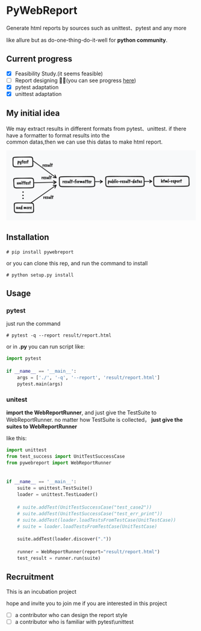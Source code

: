 # PyWebReport

Generate html reports by sources such as unittest、pytest and any more  

like allure but as do-one-thing-do-it-well for **python community**.  

## Current progress

- [x] Feasibility Study.(it seems feasible)  
- [ ] Report designing 🚧👷(you can see progress [here](https://yongchin0821.github.io/pywebreport/))  
- [x] pytest adaptation  
- [x] unittest adaptation  

## My initial idea

We may extract results in different formats from pytest、unittest. if there have a formatter to format results into the  
common datas,then we can use this datas to make html report.  

![](./idea.png)  

## Installation

```
# pip install pywebreport
```

or you can clone this rep, and run the command to install

```shell
# python setup.py install
```

## Usage

### pytest

just run the command

```shell
# pytest -q --report result/report.html
```

or in **.py** you can run script like:

```python
import pytest

if __name__ == '__main__':
    args = ['./', '-q', '--report', 'result/report.html']
    pytest.main(args)
```

### unitest

**import the WebReportRunner**, and just give the TestSuite to WebReportRunner.
no matter how TestSuite is collected，
**just give the suites to WebReportRunner**

like this:

```python
import unittest
from test_success import UnitTestSuccessCase
from pywebreport import WebReportRunner


if __name__ == '__main__':
    suite = unittest.TestSuite()
    loader = unittest.TestLoader()

    # suite.addTest(UnitTestSuccessCase("test_case2"))
    # suite.addTest(UnitTestSuccessCase("test_err_print"))
    # suite.addTest(loader.loadTestsFromTestCase(UnitTestCase))
    # suite = loader.loadTestsFromTestCase(UnitTestCase)

    suite.addTest(loader.discover("."))

    runner = WebReportRunner(report="result/report.html")
    test_result = runner.run(suite)
```

## Recruitment

This is an incubation project  

hope and invite you to join me if you are interested in this project  

- [ ] a contributor who can design the report style  
- [ ] a contributor who is familiar with pytest\unittest
